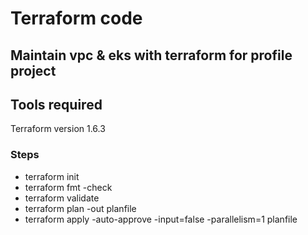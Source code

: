 # Terraform code 

## Maintain vpc & eks with terraform for profile project

## Tools required
Terraform version 1.6.3

### Steps
* terraform init
* terraform fmt -check
* terraform validate
* terraform plan -out planfile
* terraform apply -auto-approve -input=false -parallelism=1 planfile
####
#####
